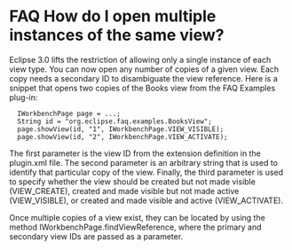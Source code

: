 

FAQ How do I open multiple instances of the same view?
======================================================

Eclipse 3.0 lifts the restriction of allowing only a single instance of each view type. You can now open any number of copies of a given view. Each copy needs a secondary ID to disambiguate the view reference. Here is a snippet that opens two copies of the Books view from the FAQ Examples plug-in:

      IWorkbenchPage page = ...;
      String id = "org.eclipse.faq.examples.BooksView";
      page.showView(id, "1", IWorkbenchPage.VIEW_VISIBLE);
      page.showView(id, "2", IWorkbenchPage.VIEW_ACTIVATE);

The first parameter is the view ID from the extension definition in the plugin.xml file. The second parameter is an arbitrary string that is used to identify that particular copy of the view. Finally, the third parameter is used to specify whether the view should be created but not made visible (VIEW_CREATE), created and made visible but not made active (VIEW_VISIBLE), or created and made visible and active (VIEW_ACTIVATE).

  
Once multiple copies of a view exist, they can be located by using the method IWorkbenchPage.findViewReference, where the primary and secondary view IDs are passed as a parameter.

